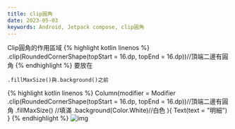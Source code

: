 ```yaml
---
title: clip圓角
date: 2023-05-03
keywords: Android, Jetpack compose, clip圓角
---
```

Clip圓角的作用區域
{% highlight kotlin linenos %}
.clip(RoundedCornerShape(topStart = 16.dp, topEnd = 16.dp))//頂端二邊有圓角
{% endhighlight %}
要放在
```
.fillMaxSize()與.background()之前
```
{% highlight kotlin linenos %}
Column(modifier = Modifier
    .clip(RoundedCornerShape(topStart = 16.dp, topEnd = 16.dp))//頂端二邊有圓角
    .fillMaxSize() //填滿
    .background(Color.White)//白色
){
Text(text = "明細")
}
{% endhighlight %}
![img]({{site.imgurl}}/compose/clip.png)   